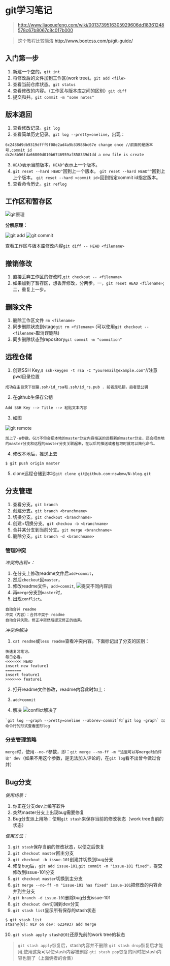 # git学习笔记

 >  http://www.liaoxuefeng.com/wiki/0013739516305929606dd18361248578c67b8067c8c017b000

 > 这个教程比较简洁
 > http://www.bootcss.com/p/git-guide/

## 入门第一步

 1. 新建一个空的。`git int`
 2. 将修改后的文件加到工作区(work tree)。`git add <file>`
 3. 查看当前仓库状态。`git status`
 4. 查看修改的内容。（工作区与版本库之间的区别）`git diff`
 5. 提交和并。`git commit -m "some notes"`

## 版本退回

 1. 查看修改记录。`git log`
 2. 查看简单历史记录。`git log --pretty=oneline`，出现：
```
6c2488d9db9319dfff9f08e2ad4a9b33988bc67e change once //前面的是版本号,commit id
dc2e8b56fda66800d010b6746959af858339d1dd a new file is create
```
 3. `HEAD`表示当前版本，`HEAD^`表示上一个版本。
 4. `git reset --hard HEAD^`回到上一个版本。
`git reset --hard HEAD^^`回到上上个版本。
`git reset --hard <commit id>`回到指定commit id指定版本。
 5. 查看命令历史。`git reflog`

## 工作区和暂存区

![git原理](headandrepository.jpeg  "git原理")

**分解原理：**

![git add](headandrepository1.jpeg  "git add")
![git commit](headandrepository2.jpeg  "git commit")

查看工作区与版本库修改内容`git diff -- HEAD <filename>`

## 撤销修改

1. 直接丢弃工作区的修改时,`git checkout -- <filename>`
2. 如果加到了暂存区，想丢弃修改，分两步。一，`git reset HEAD <filename>`;二，重复上一步。

## 删除文件

1. 删除工作区文件 `rm <filename>`
2. 同步删除状态到stage`git rm <filename>`
(可以使用`git checkout -- <filename>`取消误删除)
3. 同步删除状态到repository`git commit -m "commition"`

## 远程仓储

1. 创建SSH Key,`$ ssh-keygen -t rsa -C "youremail@example.com"`//注意pwd目录位置


```
成功在主目录下创建.ssh/id_rsa和.ssh/id_rs.pub . 前者是私钥，后者是公钥
```


2. 在github生保存公钥


`Add SSH Key --> Title --> 粘贴文本内容`


3. 如图


![git remote](gitremote.png  "git remote")


```
加上了-u参数，Git不但会把本地的master分支内容推送的远程新的master分支，还会把本地的master分支和远程的master分支关联起来，在以后的推送或者拉取时就可以简化命令。
```

4. 修改本地后，推送上去


`$ git push origin master`


5. clone远程仓储到本地`git clone git@github.com:nswbmw/N-blog.git`

## 分支管理

1. 查看分支。`git branch`
2. 创建分支。`git branch <branchname>`
3. 切换分支。`git checkout <branchname>`
4. 创建+切换分支。`git checkou -b <branchname>`
5. 合并某分支到当前分支。`git merge <branchname>`
6. 删除分支。`git branch -d <branchname>`

### 管理冲突

*冲突的出现×：*
1. 在分支上修改readme文件后`add+commit`，
2. 然后`checkout`回`master`，
3. 修改readme文件，`add+commit`,
![提交不同内容后](gitconflict.png "提交不同内容后")
4. 再`merge`分支到`master`时，
5. 出现`conflict`。

```
自动合并 readme
冲突（内容）：合并冲突于 readme
自动合并失败，修正冲突然后提交修正的结果。

```

*冲突的解决*
1. `cat readme`或`less readme`查看冲突内容。下面标记出了分支的区别：

```
快速复习笔记。
每日必看。
<<<<<<< HEAD
insert new feature1
=======
insert feature1 
>>>>>>> feature1

```

2. 打开readme文件修改，readme内容此时如上：

3. `add+commit`
4. 解决
![conflict解决了](gitconflict1.png "conflict解决了")

```
`git log --graph --pretty=oneline --abbrev-commit`和`git log -graph` 以命令行的形式查看图形log
```

### 分支管理策略

`merge`时，使用`--no-f`参数，即：`git merge --no-ff -m "这里可以写merge时的评论" dev`（如果不用这个参数，是无法加入评论的，在`git log`看不出曾今做过合并）

## Bug分支

*使用场景：*
1. 你正在分支dev上编写软件
2. 突然master分支上出现bug需要修复
3. Bug分支派上用场：使用`git stash`来保存当前的修改状态（work tree当前的状态）

*使用方法：*
1. `git stash`保存当前的修改状态，以便之后恢复
2. `git checkout master`回主分支
3. `git checkout -b issue-101`创建并切换到bug分支
4. 修复bug后，`git add issue-101`,`git commit -m "issue-101 fixed"`，提交修改到issue-101分支
5. `git checkout master`切换到主分支
6. `git merge --no-ff -m "issue-101 has fixed" issue-101`把修改的内容合并到主分支
7. `git branch -d issue-101`删除bug分支issue-101
8. `git checkout dev`切回到dev分支
9. `git stash list`显示所有保存的stash状态

```
$ git stash list
stash@{0}: WIP on dev: 6224937 add merge
```

10. `git stash apply stash@{0}`还原先前的work tree的状态

> `git stash apply`恢复后，stash内容并不删除
> `git stash drop`恢复后才能用,使用这条可以使stash内容被删除
> `gti stash pop`恢复的同时把stash内容也删了（上面俩者的合集）

